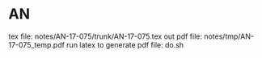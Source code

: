 # AN
tex file: notes/AN-17-075/trunk/AN-17-075.tex
out pdf file: notes/tmp/AN-17-075_temp.pdf
run latex to generate pdf file: do.sh
